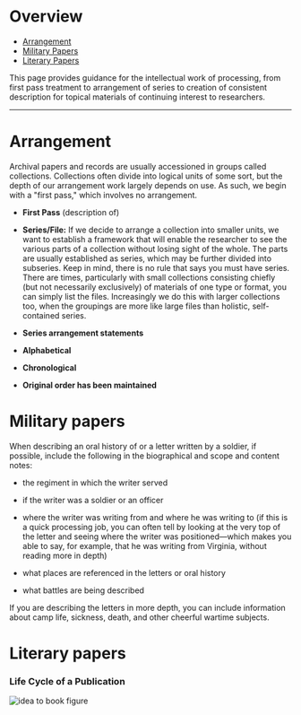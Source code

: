 # Overview

- [Arrangement](#arrangement)
- [Military Papers](military-papers)
- [Literary Papers](#literary-papers)

This page provides guidance for the intellectual work of processing, from first pass treatment to arrangement of series to creation of consistent description for topical materials of continuing interest to researchers.

***

# Arrangement

Archival papers and records are usually accessioned in groups called collections. Collections often divide into logical units of some sort, but the depth of our arrangement work largely depends on use. As such, we begin with a "first pass," which involves no arrangement.  

- **First Pass** (description of) 

- **Series/File:** If we decide to arrange a collection into smaller units, we want to establish a framework that will enable the researcher to see the various parts of a collection without losing sight of the whole. The parts are usually established as series, which may be further divided into subseries. Keep in mind, there is no rule that says you must have series. There are times, particularly with small collections consisting chiefly (but not necessarily exclusively) of materials of one type or format, you can simply list the files. Increasingly we do this with larger collections too, when the groupings are more like large files than holistic, self-contained series. 

- **Series arrangement statements** 

 - **Alphabetical**

- **Chronological**

- **Original order has been maintained**



# Military papers

When describing an oral history of or a letter written by a soldier, if possible, include the following in the biographical and scope and content notes:

- the regiment in which the writer served

- if the writer was a soldier or an officer

- where the writer was writing from and where he was writing to (if this is a quick processing job, you can often tell by looking at the very top of the letter and seeing where the writer was positioned—which makes you able to say, for example, that he was writing from Virginia, without reading more in depth)

- what places are referenced in the letters or oral history

- what battles are being described

If you are describing the letters in more depth, you can include information about camp life, sickness, death, and other cheerful wartime subjects.  

# Literary papers

### Life Cycle of a Publication

![idea to book figure](https://user-images.githubusercontent.com/58087302/80127592-8a315700-8562-11ea-98ab-fdd2623d2a27.jpeg)
